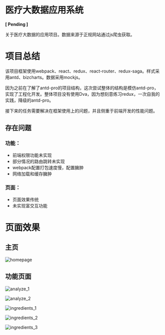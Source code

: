 # 医疗大数据应用系统

**[ Pending ]**

关于医疗大数据的应用项目。数据来源于正规网站通过js爬虫获取。

# 项目总结

该项目框架使用webpack、react、redux、react-router、redux-saga。样式采用antd、bizcharts。数据采用mockjs。

因为之前在了解了antd-pro的项目结构，这次尝试整体的结构是模仿antd-pro，实现了工程化开发。整体项目没有使用Dva，因为想刻意练习redux，一次自我的实践，降级的antd-pro。

接下来的任务需要解决在框架使用上的问题，并且侧重于前端开发的性能问题。

## 存在问题

### 功能：

* 前端权限功能未实现
* 部分情况的路由跳转未实现
* webpack配置打包速度慢，配置臃肿
* 网络加载和缓存臃肿

### 页面：

* 页面效果传统
* 未实现富交互功能

# 页面效果

## 主页

![homepage](https://github.com/Coyeah/medicalBigData/blob/master/resource/homepage.png)

## 功能页面

![analyze_1](https://github.com/Coyeah/medicalBigData/blob/master/resource/analyze_1.png)

![analyze_2](https://github.com/Coyeah/medicalBigData/blob/master/resource/analyze_2.png)

![ingredients_1](https://github.com/Coyeah/medicalBigData/blob/master/resource/ingredients_1.png)

![ingredients_2](https://github.com/Coyeah/medicalBigData/blob/master/resource/ingredients_2.png)

![ingredients_3](https://github.com/Coyeah/medicalBigData/blob/master/resource/ingredients_3.png)
